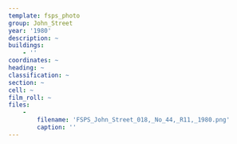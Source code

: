 ```yaml
---
template: fsps_photo
group: John_Street
year: '1980'
description: ~
buildings:
    - ''
coordinates: ~
heading: ~
classification: ~
section: ~
cell: ~
film_roll: ~
files:
    -
        filename: 'FSPS_John_Street_018,_No_44,_R11,_1980.png'
        caption: ''
---
```

